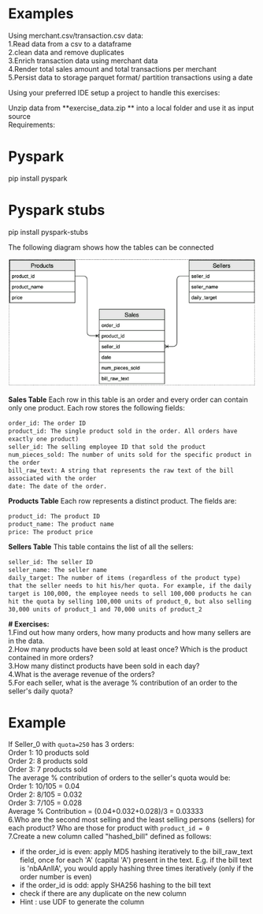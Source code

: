# Examples

Using merchant.csv/transaction.csv data:  
1.Read data from a csv to a dataframe  
2.clean data and remove duplicates  
3.Enrich transaction data using merchant data  
4.Render total sales amount and total transactions per merchant  
5.Persist data to storage parquet format/ partition transactions using a date

Using your preferred IDE setup a project to handle this exercises:

Unzip data from **exercise_data.zip ** into a local folder and use it as input source  
Requirements:
# Pyspark
pip install pyspark
# Pyspark stubs
pip install pyspark-stubs

The following diagram shows how the tables can be connected

![image](../image.png)

**Sales Table**
Each row in this table is an order and every order can contain only one product. Each row stores the following fields:

    order_id: The order ID
    product_id: The single product sold in the order. All orders have exactly one product)
    seller_id: The selling employee ID that sold the product
    num_pieces_sold: The number of units sold for the specific product in the order
    bill_raw_text: A string that represents the raw text of the bill associated with the order
    date: The date of the order.

**Products Table**
Each row represents a distinct product. The fields are:

    product_id: The product ID
    product_name: The product name
    price: The product price

**Sellers Table**
This table contains the list of all the sellers:

    seller_id: The seller ID
    seller_name: The seller name
    daily_target: The number of items (regardless of the product type) that the seller needs to hit his/her quota. For example, if the daily target is 100,000, the employee needs to sell 100,000 products he can hit the quota by selling 100,000 units of product_0, but also selling 30,000 units of product_1 and 70,000 units of product_2


**# Exercises:**  
1.Find out how many orders, how many products and how many sellers are in the data.  
2.How many products have been sold at least once? Which is the product contained in more orders?  
3.How many distinct products have been sold in each day?  
4.What is the average revenue of the orders?  
5.For each seller, what is the average % contribution of an order to the seller's daily quota?
# Example
If Seller_0 with `quota=250` has 3 orders:  
Order 1: 10 products sold  
Order 2: 8 products sold  
Order 3: 7 products sold  
The average % contribution of orders to the seller's quota would be:  
Order 1: 10/105 = 0.04  
Order 2: 8/105 = 0.032  
Order 3: 7/105 = 0.028  
Average % Contribution = (0.04+0.032+0.028)/3 = 0.03333  
6.Who are the second most selling and the least selling persons (sellers) for each product? Who are those for product with `product_id = 0`  
7.Create a new column called "hashed_bill" defined as follows:
- if the order_id is even: apply MD5 hashing iteratively to the bill_raw_text field, once for each 'A' (capital 'A') present in the text. E.g. if the bill text is 'nbAAnllA', you would apply hashing three times iteratively (only if the order number is even)
- if the order_id is odd: apply SHA256 hashing to the bill text
- check if there are any duplicate on the new column
- Hint : use UDF to generate the column
